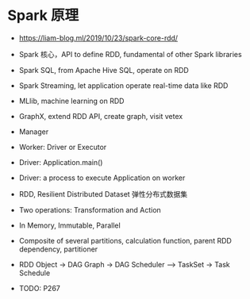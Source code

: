 # Spark 原理
- https://liam-blog.ml/2019/10/23/spark-core-rdd/
- Spark 核心，API to define RDD, fundamental of other Spark libraries
- Spark SQL, from Apache Hive SQL, operate on RDD
- Spark Streaming, let application operate real-time data like RDD
- MLlib, machine learning on RDD
- GraphX, extend RDD API, create graph, visit vetex

- Manager
- Worker: Driver or Executor
- Driver: Application.main()
- Driver: a process to execute Application on worker

- RDD, Resilient Distributed Dataset 弹性分布式数据集
- Two operations: Transformation and Action
- In Memory, Immutable, Parallel
- Composite of several partitions, calculation function, parent RDD dependency, partitioner
- RDD Object -> DAG Graph -> DAG Scheduler --> TaskSet -> Task Schedule
- TODO: P267
